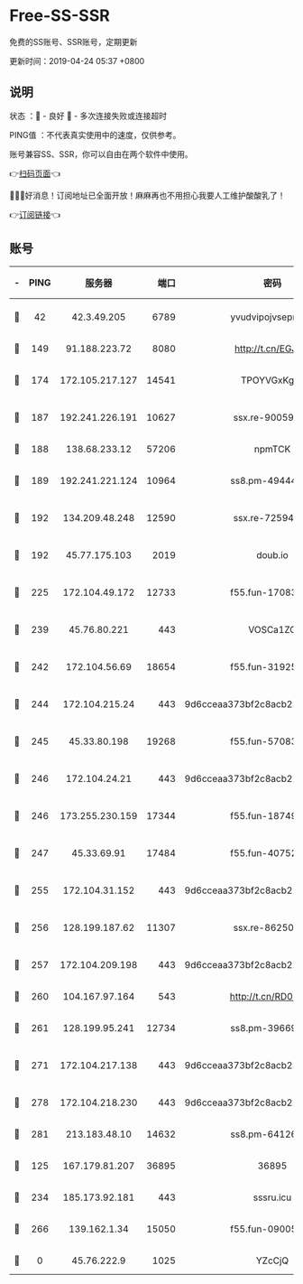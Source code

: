 # Free-SS-SSR

免费的SS账号、SSR账号，定期更新

更新时间：2019-04-24 05:37 +0800

## 说明

状态     ：🙂 - 良好 🙁 - 多次连接失败或连接超时

PING值   ：不代表真实使用中的速度，仅供参考。

账号兼容SS、SSR，你可以自由在两个软件中使用。

👉[扫码页面](https://liesauer.github.io/Free-SS-SSR/)👈

🎉🎉🎉好消息！订阅地址已全面开放！麻麻再也不用担心我要人工维护酸酸乳了！

👉[订阅链接](https://www.liesauer.net/yogurt/subscribe?ACCESS_TOKEN=DAYxR3mMaZAsaqUb)👈

## 账号

|-|PING|服务器|端口|密码|加密方式|区域|
|:----:|:----:|:-----:|-----:|:----:|:----:|:----:|
|🙂|42|42.3.49.205|6789|yvudvipojvseprugib|aes-256-cfb|HK|
|🙂|149|91.188.223.72|8080|http://t.cn/EGJIyrl|rc4-md5|RU|
|🙂|174|172.105.217.127|14541|TPOYVGxKglpi|aes-256-cfb|JP|
|🙂|187|192.241.226.191|10627|ssx.re-90059396|aes-256-cfb|US|
|🙂|188|138.68.233.12|57206|npmTCK|rc4-md5|US|
|🙂|189|192.241.221.124|10964|ss8.pm-49444902|aes-256-cfb|US|
|🙂|192|134.209.48.248|12590|ssx.re-72594146|aes-256-cfb|US|
|🙂|192|45.77.175.103|2019|doub.io|aes-128-ctr|SG|
|🙂|225|172.104.49.172|12733|f55.fun-17083510|aes-256-cfb|SG|
|🙂|239|45.76.80.221|443|VOSCa1ZG|aes-256-cfb|DE|
|🙂|242|172.104.56.69|18654|f55.fun-31925576|aes-256-cfb|SG|
|🙂|244|172.104.215.24|443|9d6cceaa373bf2c8acb22e60b6a58be6|aes-256-cfb|US|
|🙂|245|45.33.80.198|19268|f55.fun-57083371|aes-256-cfb|US|
|🙂|246|172.104.24.21|443|9d6cceaa373bf2c8acb22e60b6a58be6|aes-256-cfb|US|
|🙂|246|173.255.230.159|17344|f55.fun-18749119|aes-256-cfb|US|
|🙂|247|45.33.69.91|17484|f55.fun-40752674|aes-256-cfb|US|
|🙂|255|172.104.31.152|443|9d6cceaa373bf2c8acb22e60b6a58be6|aes-256-cfb|US|
|🙂|256|128.199.187.62|11307|ssx.re-86250492|aes-256-cfb|SG|
|🙂|257|172.104.209.198|443|9d6cceaa373bf2c8acb22e60b6a58be6|aes-256-cfb|US|
|🙂|260|104.167.97.164|543|http://t.cn/RD0D7sx|rc4-md5|CA|
|🙂|261|128.199.95.241|12734|ss8.pm-39669499|aes-256-cfb|SG|
|🙂|271|172.104.217.138|443|9d6cceaa373bf2c8acb22e60b6a58be6|aes-256-cfb|US|
|🙂|278|172.104.218.230|443|9d6cceaa373bf2c8acb22e60b6a58be6|aes-256-cfb|US|
|🙂|281|213.183.48.10|14632|ss8.pm-64126752|rc4-md5|RU|
|🙂|125|167.179.81.207|36895|36895|aes-256-cfb|JP|
|🙂|234|185.173.92.181|443|sssru.icu|rc4-md5|RU|
|🙁|266|139.162.1.34|15050|f55.fun-09005497|aes-256-cfb|SG|
|🙁|0|45.76.222.9|1025|YZcCjQ|rc4-md5|JP|
